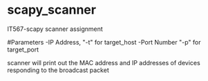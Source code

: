 # scapy_scanner
IT567-scapy scanner assignment

#Parameters
-IP Address, "-t" for target_host
-Port Number "-p" for target_port

scanner will print out the MAC address and IP addresses of devices responding to the broadcast packet
